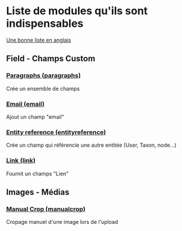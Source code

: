 # Liste de modules qu'ils sont indispensables

[Une bonne liste en anglais](https://github.com/FlorentTorregrosa/drupal-projects-list)


## Field - Champs Custom
### [Paragraphs (paragraphs)](https://www.drupal.org/project/paragraphs)
Crée un ensemble de champs
### [Email (email)](https://www.drupal.org/project/email)
Ajout un champ "email"
### [Entity reference (entityreference)](https://www.drupal.org/project/entityreference)
Crée un champ qui référencie une autre entitée (User, Taxon, node...) 
### [Link (link)](https://www.drupal.org/project/link)
Fournit un champs "Lien"

## Images - Médias
### [Manual Crop (manualcrop)](https://www.drupal.org/project/manualcrop)
Cropage manuel d'une image lors de l'upload
